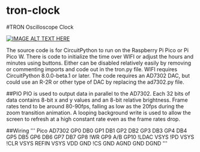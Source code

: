 # tron-clock
#TRON Oscilloscope Clock

[![IMAGE ALT TEXT HERE](https://img.youtube.com/vi/OOFGKmF-wbw/0.jpg)](https://www.youtube.com/watch?v=OOFGKmF-wbw)

The source code is for CircuitPython to run on the Raspberry Pi Pico or Pi Pico W. There is code to initialize the time over WIFI or adjust the hours and minutes using buttons. Either can be disabled relatively easily by removing or commenting imports and code out in the tron.py file. WIFI requires CircuitPython 8.0.0-beta.1 or later. The code requires an AD7302 DAC, but could use an R-2R or other type of DAC by replacing the ad7302.py file.

##PIO
PIO is used to output data in parallel to the AD7302. Each 32 bits of data contains 8-bit x and y values and an 8-bit relative brightness. Frame rates tend to be around 80-90fps, falling as low as the 20fps during the zoom transition animation. A looping background write is used to allow the screen to refresh at a high constant rate even as the frame rates drop. 

##Wiring
'''
Pico  AD7302
 GP0   DB0
 GP1   DB1
 GP2   DB2
 GP3   DB3
 GP4   DB4
 GP5   DB5
 GP6   DB6
 GP7   DB7
 GP8   !WR
 GP9   A/B
GP10   !LDAC
VSYS   !PD
VSYS   !CLR
VSYS   REFIN
VSYS   VDD
 GND   !CS
 GND   AGND
 GND   DGND
 ''' 

